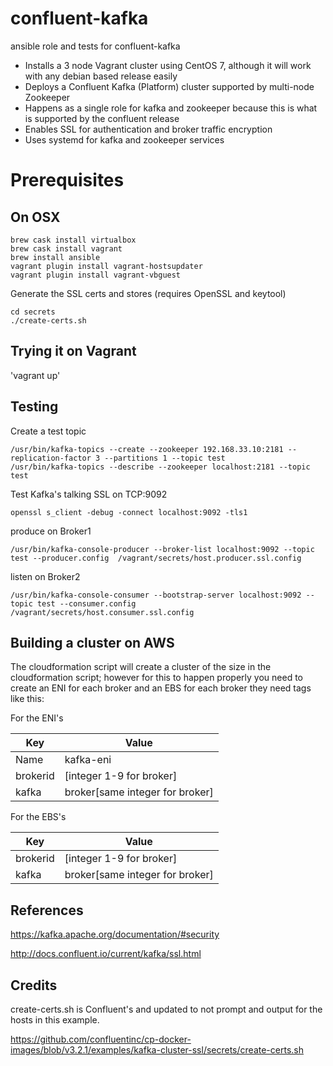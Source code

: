 # confluent-kafka
ansible role and tests for confluent-kafka 

* Installs a 3 node Vagrant cluster using CentOS 7, although it will work with any debian based release easily
* Deploys a Confluent Kafka (Platform) cluster supported by multi-node Zookeeper
* Happens as a single role for kafka and zookeeper because this is what is supported by the confluent release
* Enables SSL for authentication and broker traffic encryption
* Uses systemd for kafka and zookeeper services


# Prerequisites

## On OSX
```
brew cask install virtualbox
brew cask install vagrant
brew install ansible
vagrant plugin install vagrant-hostsupdater
vagrant plugin install vagrant-vbguest
```

Generate the SSL certs and stores (requires OpenSSL and keytool)

```
cd secrets
./create-certs.sh
```

## Trying it on Vagrant

'vagrant up'


## Testing

Create a test topic
```
/usr/bin/kafka-topics --create --zookeeper 192.168.33.10:2181 --replication-factor 3 --partitions 1 --topic test
/usr/bin/kafka-topics --describe --zookeeper localhost:2181 --topic test
```

Test Kafka's talking SSL on TCP:9092

`openssl s_client -debug -connect localhost:9092 -tls1`

produce on Broker1

`/usr/bin/kafka-console-producer --broker-list localhost:9092 --topic test --producer.config  /vagrant/secrets/host.producer.ssl.config`

listen on Broker2

`/usr/bin/kafka-console-consumer --bootstrap-server localhost:9092 --topic test --consumer.config  /vagrant/secrets/host.consumer.ssl.config`

## Building a cluster on AWS

The cloudformation script will create a cluster of the size in the cloudformation script; however for this to happen properly you need to create an ENI for each broker and an EBS for each broker they need tags like this:

For the ENI's

| Key | Value |
| ------------- | ------------- |
| Name | kafka-eni |
| brokerid | [integer 1-9 for broker] |
| kafka | broker[same integer for broker]|


For the EBS's

| Key | Value |
| ------------- | ------------- |
| brokerid | [integer 1-9 for broker] |
| kafka | broker[same integer for broker]|




## References


https://kafka.apache.org/documentation/#security

http://docs.confluent.io/current/kafka/ssl.html

## Credits

create-certs.sh is Confluent's and updated to not prompt and output for the hosts in this example.

https://github.com/confluentinc/cp-docker-images/blob/v3.2.1/examples/kafka-cluster-ssl/secrets/create-certs.sh